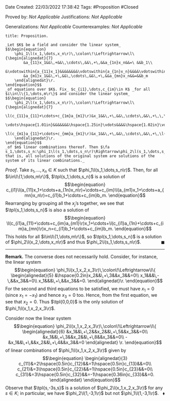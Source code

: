 <br />
<br />

Date Created: 22/03/2022 17:38:42
Tags: #Proposition #Closed 

Proved by: _Not Applicable_
Justifications: _Not Applicable_

Generalizations: _Not Applicable_
Counterexamples: _Not Applicable_

``` ad-Proposition
title: Proposition.

_Let $K$ be a field and consider the linear system_
$$\begin{equation}
    \phi_1\l(x_1,\dots,x_n\r)\,\colon\!\Leftrightarrow\l\{\begin{alignedat}{7}
        &a_{11}x_1&&\,+&&\,\cdots\,&&\,+\,&&a_{1n}x_n&&=\ &&b_1\\
        &\vdotswithin{a_{11}x_1}&&&&&&&&\vdotswithin{a_{1n}x_n}&&&&\vdotswithin{b_1}\\
        &a_{m1}x_1&&\,+\,&&\,\cdots\,&&\,+\,&&a_{mn}x_n&&=&&b_m
    \end{alignedat}\r.
\end{equation}$$
_of equations over $K$. Fix_ $c_{i1},\dots,c_{im}\in K$ _for all $i\in\l\{1,\dots,m\r\}$ and consider the linear system_
$$\begin{equation}
    \phi_2\l(x_1,\dots,x_n\r)\,\colon\!\Leftrightarrow\l\{\begin{alignedat}{7}
        \l(c_{11}a_{11}+\cdots+c_{1m}a_{m1}\r)&x_1&&\,+\,&&\,\cdots\,&&\,+\,\,\,\,\l(c_{11}a_{1n}+\cdots+c_{1m}a_{mn}\r)&&x_n&&=\,\,c_{11}b_1+\cdots+c_{1m}&&b_m\\
        \vdots\hspace{1.01in}&&&&&&&\hspace{1.25in}\vdots&&&&\hspace{1.02in}\vdots\\
        \l(c_{m1}a_{11}+\cdots+c_{mm}a_{m1}\r)&x_1&&\,+\,&&\,\cdots\,&&\,+\,\l(c_{m1}a_{1n}+\cdots+c_{mm}a_{mn}\r)&&x_n&&=c_{m1}b_1+\cdots+c_{mm}&&b_m
    \end{alignedat}\r.
\end{equation}$$
_of $m$ linear combinations thereof. Then $\fa s_1,\dots,s_n:\phi_1\l(s_1,\dots,s_n\r)\Rightarrow\phi_2\l(s_1,\dots,s_n\r)$; that is, all solutions of the original system are solutions of the system of its linear combinations._

```

_Proof_. Take $s_1,\dots,x_n\in K$ such that $\phi_1\l(s_1,\dots,s_n\r)$. Then, for all $i\in\l\{1,\dots,m\r\}$, $\tpl{s_1,\dots,s_n}$ is a solution of
$$\begin{equation}
    c_{i1}\l(a_{11}x_1+\cdots+a_{1n}x_n\r)+\cdots+c_{im}\l(a_{m1}x_1+\cdots+a_{mn}x_n\r)=c_{i1}b_1+\cdots+c_{im}b_m.
\end{equation}$$
Rearranging by grouping all the $x_j\textrm{'}$s together, we see that $\tpl{s_1,\dots,s_n}$ is also a solution of
$$\begin{equation}
    \l(c_{i1}a_{11}+\cdots+c_{im}a_{m1}\r)x_1+\cdots+\l(c_{i1}a_{1n}+\cdots+c_{im}a_{mn}\r)x_n=c_{i1}b_1+\cdots+c_{im}b_m.
\end{equation}$$
This holds for all $i\in\l\{1,\dots,m\r\}$, so $\tpl{s_1,\dots,s_n}$ is a solution of $\phi_2\l(x_2,\dots,x_n\r)$ and thus $\phi_2\l(s_1,\dots,s_n\r)$.<span style="float:right;">$\blacksquare$</span>

---

**Remark.** The converse does not necessarily hold. Consider, for instance, the linear system
$$\begin{equation}
    \phi_1\l(x_1,x_2,x_3\r)\,\colon\!\Leftrightarrow\l\{
        \begin{alignedat}{5}
            &\hspace{0.2in}x_2&&\,+\,3&&x_3&&=0\\
            x_1&&&\,-\,&&x_3&&=0\\
            x_1&&&\,+\,&&x_3&&=0.
        \end{alignedat}\r.
\end{equation}$$
For the second and third equations to be satisfied, we must have $x_1=0$ (since $x_1=-x_1$) and hence $x_3=0$ too. Hence, from the first equation, we see that $x_2=0$. Thus $\tpl{0,0,0}$ is the only solution of $\phi_1\l(x_1,x_2,x_3\r)$.

Consider now the linear system
$$\begin{equation}
    \phi_2\l(x_1,x_2,x_3\r)\,\colon\!\Leftrightarrow\l\{
        \begin{alignedat}{6}
            &x_1&&\,+\,2&&x_2&&\,+\,5&&x_3&&=0\\
            &x_1&&\,+\,3&&x_2&&\,+\,8&&x_3&&=0\\
            -&x_1&&\,+\,&&x_2&&\,+\,4&&x_3&&=0
        \end{alignedat}
    \r.
\end{equation}$$
of linear combinations of $\phi_1\l(x_1,x_2,x_3\r)$ given by
$$\begin{equation}
    \begin{alignedat}{3}
        c_{11}&=2\hspace{0.5in}c_{12}&&=1\hspace{0.5in}c_{13}&&=0\\
        c_{21}&=3\hspace{0.5in}c_{22}&&=1\hspace{0.5in}c_{23}&&=0\\
        c_{31}&=3\hspace{0.5in}c_{32}&&=-1\hspace{0.36in}c_{33}&&=0.
    \end{alignedat}
\end{equation}$$
Observe that $\tpl{s,-3s,s}$ is a solution of $\phi_2\l(x_1,x_2,x_3\r)$ for any $s\in K$; in particular, we have $\phi_2\l(1,-3,1\r)$ but not $\phi_1\l(1,-3,1\r)$.<span style="float:right;">$\blacklozenge$</span>
